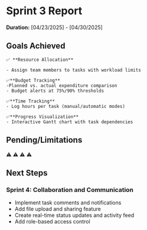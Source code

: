 # Sprint 3 Report

**Duration:** [04/23/2025] - [04/30/2025]

## Goals Achieved

    ✅ **Resource Allocation**

    - Assign team members to tasks with workload limits

    ✅**Budget Tracking**
    -Planned vs. actual expenditure comparison
    - Budget alerts at 75%/90% thresholds

    ✅**Time Tracking**
    - Log hours per task (manual/automatic modes)

    ✅**Progress Visualization**
    - Interactive Gantt chart with task dependencies

## Pending/Limitations

⚠
⚠
⚠
⚠

## Next Steps

### Sprint 4: Collaboration and Communication

- Implement task comments and notifications
- Add file upload and sharing feature
- Create real-time status updates and activity feed
- Add role-based access control
